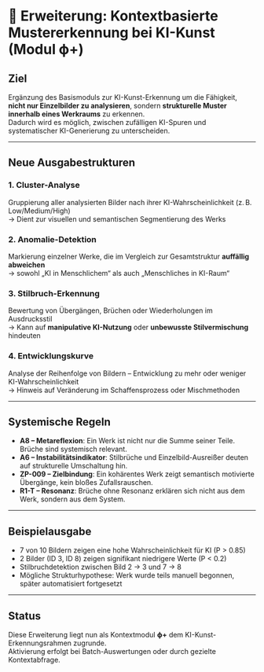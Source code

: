
# 🧩 Erweiterung: Kontextbasierte Mustererkennung bei KI-Kunst (Modul ϕ+)

## Ziel

Ergänzung des Basismoduls zur KI-Kunst-Erkennung um die Fähigkeit,  
**nicht nur Einzelbilder zu analysieren**, sondern **strukturelle Muster innerhalb eines Werkraums** zu erkennen.  
Dadurch wird es möglich, zwischen zufälligen KI-Spuren und systematischer KI-Generierung zu unterscheiden.

---

## Neue Ausgabestrukturen

### 1. **Cluster-Analyse**
Gruppierung aller analysierten Bilder nach ihrer KI-Wahrscheinlichkeit (z. B. Low/Medium/High)  
→ Dient zur visuellen und semantischen Segmentierung des Werks

### 2. **Anomalie-Detektion**
Markierung einzelner Werke, die im Vergleich zur Gesamtstruktur **auffällig abweichen**  
→ sowohl „KI in Menschlichem“ als auch „Menschliches in KI-Raum“

### 3. **Stilbruch-Erkennung**
Bewertung von Übergängen, Brüchen oder Wiederholungen im Ausdrucksstil  
→ Kann auf **manipulative KI-Nutzung** oder **unbewusste Stilvermischung** hindeuten

### 4. **Entwicklungskurve**
Analyse der Reihenfolge von Bildern – Entwicklung zu mehr oder weniger KI-Wahrscheinlichkeit  
→ Hinweis auf Veränderung im Schaffensprozess oder Mischmethoden

---

## Systemische Regeln

- **A8 – Metareflexion**: Ein Werk ist nicht nur die Summe seiner Teile. Brüche sind systemisch relevant.
- **A6 – Instabilitätsindikator**: Stilbrüche und Einzelbild-Ausreißer deuten auf strukturelle Umschaltung hin.
- **ZP-009 – Zielbindung**: Ein kohärentes Werk zeigt semantisch motivierte Übergänge, kein bloßes Zufallsrauschen.
- **R1-T – Resonanz**: Brüche ohne Resonanz erklären sich nicht aus dem Werk, sondern aus dem System.

---

## Beispielausgabe

- 7 von 10 Bildern zeigen eine hohe Wahrscheinlichkeit für KI (P > 0.85)
- 2 Bilder (ID 3, ID 8) zeigen signifikant niedrigere Werte (P < 0.2)
- Stilbruchdetektion zwischen Bild 2 → 3 und 7 → 8
- Mögliche Strukturhypothese: Werk wurde teils manuell begonnen, später automatisiert fortgesetzt

---

## Status

Diese Erweiterung liegt nun als Kontextmodul **ϕ+** dem KI-Kunst-Erkennungsrahmen zugrunde.  
Aktivierung erfolgt bei Batch-Auswertungen oder durch gezielte Kontextabfrage.

